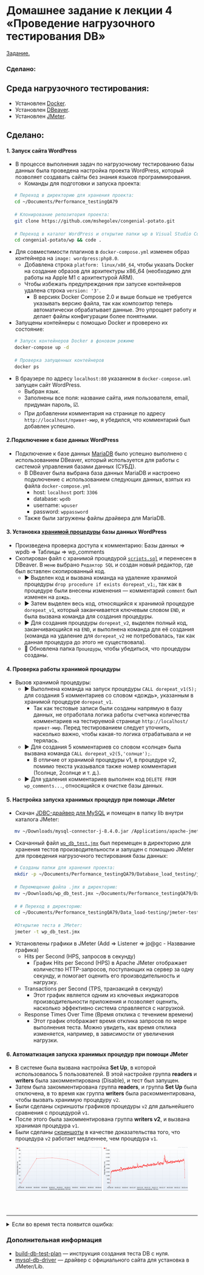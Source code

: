 # Домашнее задание к лекции 4 «Проведение нагрузочного тестирования DB»

[Задание.](https://github.com/netology-code/loadqa-homeworks/blob/main/4.Load%20db/homework_lecture4.md)

### Сделано:

## Cреда нагрузочного тестирования:
  * Установлен [Docker](https://github.com/netology-code/aqa-homeworks/blob/master/docker/installation.md).
  * Установлен [DBeaver](https://dbeaver.io/download/).
  * Установлен [JMeter](https://github.com/netology-code/iqa-homeworks/blob/iqa-64/Instruction.md).


## Сделано:

#### 1. Запуск сайта WordPress
  * В процессе выполнения задач по нагрузочному тестированию базы данных была проведена настройка проекта WordPress, который позволяет создавать сайты без знания языков программирования.
    * Команды для подготовки и запуска проекта:
```bash
   # Переход в директорию для хранения проекта:
   cd ~/Documents/Performance_testingQA79

   # Клонирование репозитория проекта:
   git clone https://github.com/mshegolev/congenial-potato.git

   # Переход в каталог WordPress и открытие папки wp в Visual Studio Code:
   cd congenial-potato/wp && code .
```
  * Для совместимости плагинов в `docker-compose.yml` изменен образ контейнера на `image: wordpress:php8.0`.
    * Добавлена строка `platform: linux/x86_64`, чтобы указать Docker на создание образов для архитектуры x86_64 (необходимо для работы на Apple M1 с архитектурой ARM).
    * Чтобы избежать предупреждения при запуске контейнеров удалена строка `version: '3'`.
      * В версиях Docker Compose 2.0 и выше больше не требуется указывать версию файла, так как композитор теперь автоматически обрабатывает данные. Это упрощает работу и делает файлы конфигурации более понятными.
  * Запущены контейнеры с помощью Docker и проверено их состояние:
```bash
   # Запуск контейнеров Docker в фоновом режиме
   docker-compose up -d

   # Проверка запущенных контейнеров
   docker ps
```
  * В браузере по адресу `localhost:80` указанном в `docker-compose.uml` запущен сайт WordPress.
    * Выбран язык.
    * Заполнены все поля: название сайта, имя пользователя, email, придуман пароль, ☑️. 
    * При добавлении комментария на странице по адресу `http://localhost/привет-мир`, я убедился, что комментарий был добавлен успешно.

#### 2.Подключение к базе данных WordPress
  * Подключение к базе данных [MariaDB](https://mariadb.com/kb/ru/a-mariadb-primer/) было успешно выполнено с использованием DBeaver, который используется для работы с системой управления базами данных (СУБД).
    * В DBeaver была выбрана база данных MariaDB и настроено подключение с использованием следующих данных, взятых из файла `docker-compose.yml`
      * host: `localhost` port: `3306`
      * database: `wpdb`
      * username: `wpuser`
      * password: `wppassword`
    * Также были загружены файлы драйвера для MariaDB.

#### 3. Установка [хранимой процедуры](https://ru.wikipedia.org/wiki/%D0%A5%D1%80%D0%B0%D0%BD%D0%B8%D0%BC%D0%B0%D1%8F_%D0%BF%D1%80%D0%BE%D1%86%D0%B5%D0%B4%D1%83%D1%80%D0%B0) базы данных WordPress
  * Произведена проверка доступа к комментарию: Базы данных => wpdb => Таблицы => wp_comments
  * Скопирован файл с хранимой процедурой [`scripts.sql`](scripts.sql) и перенесен в DBeaver. В `меню` выбрано `Редактор SQL` и создан новый редактор, где был вставлен скопированный код.
    * ▶️ Выделен код и вызвана команда на удаление хранимой процедуры `drop procedure if exists dorepeat_v1;`, так как в процедуре были внесены изменения — комментарий `comment` был изменен на `дождь`.
    * ▶️ Затем выделен весь код, относящийся к хранимой процедуре `dorepeat_v1`, который заканчивается ключевым словом `END`, и была вызвана команда для создания процедуры.
    * ▶️ Для создания процедуры `dorepeat_v2`, выделен полный код, заканчивающийся на `END`, и выполнена команда для её создания (команда на удаление для `dorepeat_v2` не потребовалась, так как данная процедура до этого не существовала).
    * 🔁 Обновлена папка `Процедуры`, чтобы убедиться, что процедуры созданы.

#### 4. Проверка работы хранимой процедуры
  * Вызов хранимой процедуры: 
    * ▶️ Выполнена команда на запуск процедуры `CALL dorepeat_v1(5);` для создания 5 комментариев со словом «дождь», указанным в хранимой процедуре `dorepeat_v1`.
      * Так как тестовые записи были созданы напрямую в базу данных, не отработала логика работы счетчика количества комментариев на тестируемой странице `http://localhost/привет-мир`. Перед тестированием следует уточнить, насколько важно, чтобы какая-то логика отрабатывала и не терялась.
    * ▶️ Для создания 5 комментариев со словом «солнце» была вызвана команда `CALL dorepeat_v2(5,'солнце');`.
      * В отличие от хранимой процедуры v1, в процедуре v2, помимо текста указывался также номер комментария (1солнце, 2солнце и т. д.).
    * ▶️ Для удаления комментариев выполнен код `DELETE FROM wp_comments...`, относящийся к очистке базы данных.
  
#### 5. Настройка запуска хранимых процедур при помощи JMeter
  * Скачан [JDBC-драйвер для MySQL](https://dev.mysql.com/downloads/connector/j/) и помещен в папку lib внутри каталога JMeter:
```bash
   mv ~/Downloads/mysql-connector-j-8.4.0.jar /Applications/apache-jmeter-5.6.3/lib
```
  * Скачанный файл [`wp_db_test.jmx`](wp_db_test.jmx) был перемещен в директорию для хранения тестов производительности и запущен с помощью JMeter для проведения нагрузочного тестирования базы данных:
```bash
   # Созданы папки для хранения проекта:
   mkdir -p ~/Documents/Performance_testingQA79/Database_load_testing/jmeter-tests
             
   # Перемещение файла .jmx в директорию:
   mv ~/Downloads/wp_db_test.jmx ~/Documents/Performance_testingQA79/Database_load_testing/jmeter-tests

   # # Переход в директорию:
   cd ~/Documents/Performance_testingQA79/Data_load-testing/jmeter-tests

   #Открытие теста в JMeter:
   jmeter -t wp_db_test.jmx 
```
  * Установлены графики в JMeter (Add => Listener => jp@gc - Назввание графика)
    * Hits per Second (HPS, запросов в секунду)
      * График Hits per Second (HPS) в Apache JMeter отображает количество HTTP-запросов, поступающих на сервер за одну секунду, и помогает оценить его производительность и нагрузку.
    * Transactions per Second (TPS, транзакций в секунду)
      *  Этот график является одним из ключевых индикаторов производительности приложения и позволяет оценить, насколько эффективно система справляется с нагрузкой.
    * Response Times Over Time (Время отклика с течением времени) 
      * Этот график отображает время отклика запросов по мере выполнения теста. Можно увидеть, как время отклика изменяется, например, в зависимости от увеличения нагрузки.
     
#### 6. Автоматизация запуска хранимых процедур при помощи JMeter    
  * В системе была вызвана настройка **Set Up**, в которой использовалось 5 пользователей. В этой настройке группа **readers** и **writers** была закомментирована (Disable), и тест был запущен.
  * Затем была закомментирована группа **readers**, и группа **Set Up** была отключена, в то время как группа **writers** была раскомментирована, чтобы вызвать хранимую процедуру `v2`.  
  * Были сделаны скриншоты графиков процедуры `v2` для дальнейшего сравнения с процедурой `v1`.
  * После этого была закомментирована группа **writers v2**, и вызвана хранимая процедура `v1`.
  * Были сделаны [скриншоты](dorepeat-report) в качестве доказательства того, что процедура `v2` работает медленнее, чем процедура `v1`.
    
<p align="center">
<img width="45%" src="dorepeat-report/v1_Response_Times_Over_Time.png"/>
<img width="44.4%"src="dorepeat-report/v2_Response_Times_Over_Time.png"/>
</p>


<br>
<br>

-----




<details>
  <summary>Если во время теста появится ошибка:</summary>

    По умолчанию для работы JMeter компьютер выделяет 1 GB памяти, чтобы обеспечить стабильную работу тестов на машине. Однако, для ресурсоемких тестов, этого объема может не хватать, что приводит к ошибкам из-за нехватки памяти.
    Решением в этой ситуации является увеличение выделенной для JMeter памяти:

    Откройте файл jmeter.bat, если работаете в Windows, или jmeter.sh, если работаете на Linux или на Mac, в текстовом редакторе.
    Найдите строчку:

        set HEAP=-Xms1g -Xmx1g

    Увеличьте память до комфортного вам объема. Учтите, что JMeter не должен использовать всю память вашего компьютера, поэтому не выделяйте больше памяти, чем у вас доступно. Рекомендуется установить 2 GB, этого должно быть достаточно для ваших задач:

        set HEAP=-Xms2g -Xmx2g
</details>

### Дополнительная информация
- [build-db-test-plan](https://jmeter.apache.org/usermanual/build-db-test-plan.html) — инструкция создания теста DB с нуля.
- [mysql-db-driver](https://dev.mysql.com/downloads/connector/j/) — драйвер с официального сайта для установка в JMeter/Lib.

